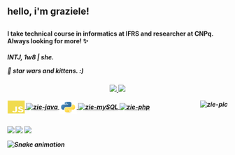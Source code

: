 <h2> hello, i'm graziele!<h2>

<h4>
I take technical course in informatics at IFRS and researcher at CNPq. Always looking for more! ✨
<h4>
 
<h5> INTJ, 1w8 | she.
    <p>
       🐝 star wars and kittens. :)
    </p>
<h5>
    
<div align="center">
  <a href="https://github.com/grazielesz">
  <img height="150em" src="https://github-readme-stats.vercel.app/api?username=grazielesz&show_icons=true&theme=radical&include_all_commits=true&count_private=true"/>
  <img height="150em" src="https://github-readme-stats.vercel.app/api/top-langs/?username=grazielesz&layout=compact&langs_count=7&theme=radical"/>
</div> 
    
<div style="display: inline_block"><br>
  <img align="center" alt="zie-script" height="30" width="40" src="https://raw.githubusercontent.com/devicons/devicon/master/icons/javascript/javascript-plain.svg">
  <img align="center" alt="zie-java" height="40" width="40" src="https://cdn.jsdelivr.net/gh/devicons/devicon/icons/java/java-original.svg">
  <img align="center" alt="zie-python" height="30" width="40" src="https://raw.githubusercontent.com/devicons/devicon/master/icons/python/python-original.svg">
  <img align="center" alt="zie-mySQL" height="30" width="40" src="https://cdn.jsdelivr.net/gh/devicons/devicon/icons/mysql/mysql-original.svg">
  <img align="center" alt="zie-php" height="30" width="40" src="https://cdn.jsdelivr.net/gh/devicons/devicon/icons/php/php-original.svg">
  <img align="right" alt="zie-pic" height="100" src="https://64.media.tumblr.com/a45e0c2ca642c911c59c5aaad7b13fc9/7116258d92b67d2c-60/s400x600/95200d7378074d5f72f294ac0d157a14b4410eff.gifv">
</div>
  
  ##
 
<div> 
  <a href="https://instagram.com/grazielesz_" target="_blank"><img src="https://img.shields.io/badge/-Instagram-%23E4405F?style=for-the-badge&logo=instagram&logoColor=white" target="_blank"></a>
  <a href = "mailto:grazilopesouza3@gmail.com"><img src="https://img.shields.io/badge/-Gmail-%23333?style=for-the-badge&logo=gmail&logoColor=white" target="_blank"></a>
  <a href="https://www.linkedin.com/in/grazielesz/" target="_blank"><img src="https://img.shields.io/badge/-LinkedIn-%230077B5?style=for-the-badge&logo=linkedin&logoColor=white" target="_blank"></a> 
 
  ![Snake animation](https://github.com/grazielesz/grazielesz/blob/output/github-contribution-grid-snake.svg)
 
</div>

